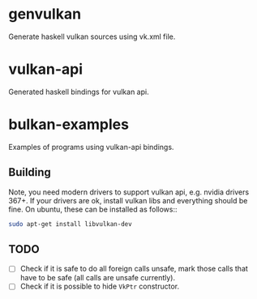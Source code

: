 # genvulkan

Generate haskell vulkan sources using vk.xml file.

# vulkan-api

Generated haskell bindings for vulkan api.

# bulkan-examples

Examples of programs using vulkan-api bindings.


## Building

Note, you need modern drivers to support vulkan api, e.g. nvidia drivers 367+.
If your drivers are ok, install vulkan libs and everything should be fine.
On ubuntu, these can be installed as follows::
```bash
sudo apt-get install libvulkan-dev
```

## TODO

 * [ ] Check if it is safe to do all foreign calls unsafe,
       mark those calls that have to be safe (all calls are unsafe currently).
 * [ ] Check if it is possible to hide `VkPtr` constructor.
